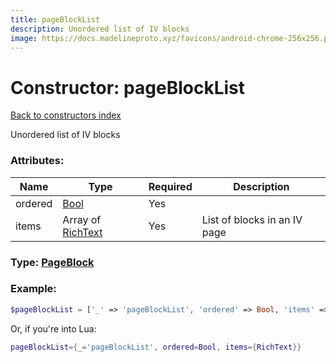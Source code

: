 ```yaml
---
title: pageBlockList
description: Unordered list of IV blocks
image: https://docs.madelineproto.xyz/favicons/android-chrome-256x256.png
---
```

# Constructor: pageBlockList  
[Back to constructors index](index.md)



Unordered list of IV blocks

### Attributes:

| Name     |    Type       | Required | Description |
|----------|---------------|----------|-------------|
|ordered|[Bool](../types/Bool.md) | Yes|
|items|Array of [RichText](../types/RichText.md) | Yes|List of blocks in an IV page|



### Type: [PageBlock](../types/PageBlock.md)


### Example:

```php
$pageBlockList = ['_' => 'pageBlockList', 'ordered' => Bool, 'items' => [RichText, RichText]];
```  


Or, if you're into Lua:

```lua
pageBlockList={_='pageBlockList', ordered=Bool, items={RichText}}

```



